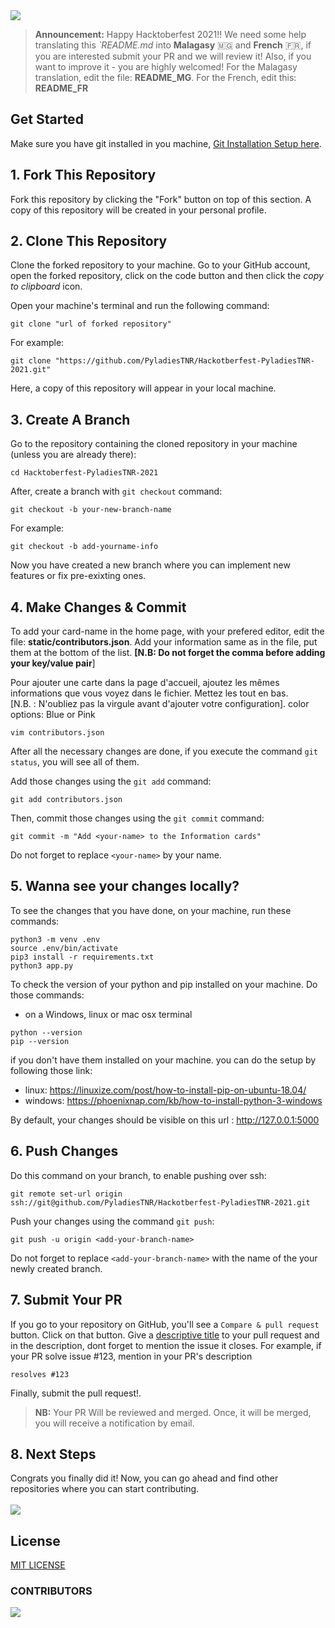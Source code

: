 <img height=auto width=auto src="https://user-images.githubusercontent.com/57705801/135631172-2cc14ad0-c97c-4a98-8d0d-42d26d7b2eb6.png">

> **Announcement:** Happy Hacktoberfest 2021!! We need some help translating this *`*README.md** into **Malagasy** :madagascar: and **French** :fr:, if you are interested submit your PR and we will review it! Also, if you want to improve it - you are highly welcomed! For the Malagasy translation, edit the file: **README_MG**. For the French, edit this: **README_FR** 

## Get Started
Make sure you have git installed in you machine, [Git Installation Setup here](https://help.github.com/articles/set-up-git/).

## 1. Fork This Repository
Fork this repository by clicking the "Fork" button on top of this section.
A copy of this repository will be created in your personal profile.

## 2. Clone This Repository
Clone the forked repository to your machine. Go to your GitHub account, open the forked repository, click on the code button and then click the _copy to clipboard_ icon.

Open your machine's terminal and run the following command:

```
git clone "url of forked repository"
```

For example:

```
git clone "https://github.com/PyladiesTNR/Hackotberfest-PyladiesTNR-2021.git"
```
Here, a copy of this repository will appear in your local machine.

## 3. Create A Branch
Go to the repository containing the cloned repository in your machine (unless you are already there):
```
cd Hacktoberfest-PyladiesTNR-2021
```

After, create a branch with `git checkout` command:

```
git checkout -b your-new-branch-name
```

For example:
```
git checkout -b add-yourname-info
```

Now you have created a new branch where you can implement new features or fix pre-exixting ones.
## 4. Make Changes & Commit
To add your card-name in the home page, with your prefered editor, edit the
file: <strong>static/contributors.json</strong>. Add your information same as in the file, put them at the bottom of the list.  <strong>[N.B: Do not forget the comma before adding your key/value pair</strong>] 

Pour ajouter une carte dans la page d'accueil, ajoutez les mêmes informations que vous
voyez dans le fichier. Mettez les tout en bas.  
[N.B. : N'oubliez pas la virgule avant d'ajouter votre configuration].
color options: Blue or Pink



```
vim contributors.json
````
After all the necessary changes are done, if you execute the command `git status`, you will see all of them.

Add those changes using the `git add` command:

```
git add contributors.json
```
Then, commit those changes using the `git commit` command:

```
git commit -m "Add <your-name> to the Information cards"
```
Do not forget to replace `<your-name>` by your name.

## 5. Wanna see your changes locally?
To see the changes that you have done, on your machine, run these commands:
```
python3 -m venv .env
source .env/bin/activate
pip3 install -r requirements.txt
python3 app.py
```
To check the version of your python and pip installed on your machine. Do those
commands:
- on a Windows, linux or mac osx terminal
```
python --version
pip --version
```

if you don't have them installed on your machine. you can do the setup by following those link:
- linux: https://linuxize.com/post/how-to-install-pip-on-ubuntu-18.04/
- windows: https://phoenixnap.com/kb/how-to-install-python-3-windows

By default, your changes should be visible on this url : http://127.0.0.1:5000 
## 6. Push Changes
Do this command on your branch, to enable pushing over ssh:
```
git remote set-url origin ssh://git@github.com/PyladiesTNR/Hackotberfest-PyladiesTNR-2021.git
```
Push your changes using the command `git push`:

```
git push -u origin <add-your-branch-name>
```

Do not forget to replace `<add-your-branch-name>` with the name of the your newly created branch.
## 7. Submit Your PR 
If you go to your repository on GitHub, you'll see a `Compare & pull request` button. Click on that button.
Give a <a href="">descriptive title</a> to your pull request and in the description, dont forget to mention the issue it closes.
For example, if your PR solve issue #123, mention in your PR's description 
```
resolves #123
```
Finally, submit the pull request!.
> **NB:** Your PR Will be reviewed and merged. Once, it will be merged, you will receive a notification by email.

## 8. Next Steps
Congrats you finally did it! Now, you can go ahead and find other repositories where you can start contributing.
<br><br>
<img align='center' height=auto width=auto src="https://media.giphy.com/media/3otPoS81loriI9sO8o/giphy.gif">
## License
[MIT LICENSE](https://github.com/PyladiesTNR/Hackotberfest-PyladiesTNR-2021/blob/main/LICENSE)


### CONTRIBUTORS
<a href="https://github.com/PyladiesTNR/Hackotberfest-PyladiesTNR-2021/graphs/contributors">
  <img src="https://contrib.rocks/image?repo=PyladiesTNR/Hackotberfest-PyladiesTNR-2021" />
</a>


